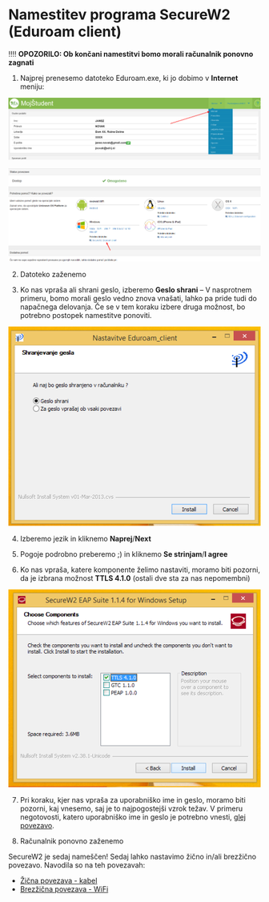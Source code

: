 # Namestitev programa SecureW2 (Eduroam client)

‼️‼️ **OPOZORILO: Ob končani namestitvi bomo morali računalnik ponovno zagnati**

1. Najprej prenesemo datoteko Eduroam.exe, ki jo 
   dobimo v **Internet** meniju:
   
![image](../media/internet_menu.png)

![image](../media/wifi/wifi14.png)

2. Datoteko zaženemo

3. Ko nas vpraša ali shrani geslo, izberemo **Geslo shrani** – 
   V nasprotnem primeru, bomo morali geslo vedno znova vnašati, 
   lahko pa pride tudi do napačnega delovanja. Če se v tem 
   koraku izbere druga možnost, bo potrebno postopek namestitve ponoviti.

![](../media/securew2/w2_wizard_1.png)

4. Izberemo jezik in kliknemo **Naprej**/**Next**

5. Pogoje podrobno preberemo ;) in kliknemo **Se strinjam**/**I agree**

6. Ko nas vpraša, katere komponente želimo nastaviti,
   moramo biti pozorni, da je izbrana možnost **TTLS 4.1.0** (ostali dve sta za nas nepomembni)

![image](../media/eth/eth1.png)

7. Pri koraku, kjer nas vpraša za uporabniško ime in geslo,
   moramo biti pozorni, kaj vnesemo, saj je to najpogostejši vzrok težav. 
   V primeru negotovosti, katero uporabniško ime in geslo je potrebno vnesti, [glej povezavo](./Username.md). 

8. Računalnik ponovno zaženemo

SecureW2 je sedaj nameščen! Sedaj lahko nastavimo žično in/ali brezžično povezavo.
Navodila so na teh povezavah:
* [Žična povezava - kabel](./Kabel.md)
* [Brezžična povezava - WiFi](./WiFi.md)
